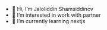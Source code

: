 - 👋 Hi, I’m Jaloliddin Shamsiddinov
- 👀 I’m interested in work with partner
- 🌱 I’m currently learning nextjs
<!---
shamsiddinov-jaloliddin/shamsiddinov-jaloliddin is a ✨ special ✨ repository because its `README.md` (this file) appears on your GitHub profile.
You can click the Preview link to take a look at your changes.
--->
